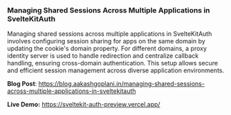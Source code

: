 ### Managing Shared Sessions Across Multiple Applications in SvelteKitAuth

Managing shared sessions across multiple applications in SvelteKitAuth involves configuring session sharing for apps on the same domain by updating the cookie's domain property. For different domains, a proxy identity server is used to handle redirection and centralize callback handling, ensuring cross-domain authentication. This setup allows secure and efficient session management across diverse application environments.

**Blog Post**: https://blog.aakashgoplani.in/managing-shared-sessions-across-multiple-applications-in-sveltekitauth

**Live Demo:** https://sveltekit-auth-preview.vercel.app/